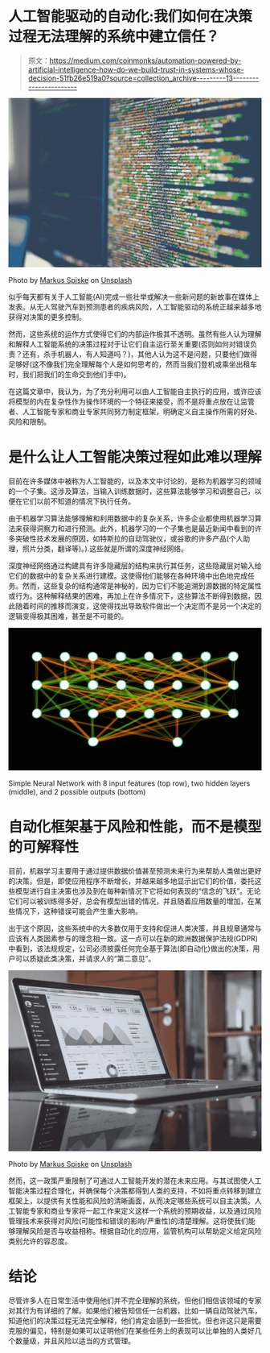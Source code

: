 # 人工智能驱动的自动化:我们如何在决策过程无法理解的系统中建立信任？

> 原文：<https://medium.com/coinmonks/automation-powered-by-artificial-intelligence-how-do-we-build-trust-in-systems-whose-decision-51fb26e519a0?source=collection_archive---------13----------------------->

![](img/c799f1fdc3b3e3a8e9f35a9b1bb688c8.png)

Photo by [Markus Spiske](https://unsplash.com/photos/Skf7HxARcoc?utm_source=unsplash&utm_medium=referral&utm_content=creditCopyText) on [Unsplash](https://unsplash.com/search/photos/blockchain?utm_source=unsplash&utm_medium=referral&utm_content=creditCopyText)

似乎每天都有关于人工智能(AI)完成一些壮举或解决一些新问题的新故事在媒体上发表。从无人驾驶汽车到预测患者的疾病风险，人工智能驱动的系统正越来越多地获得对决策的更多控制。

然而，这些系统的运作方式使得它们的内部运作极其不透明。虽然有些人认为理解和解释人工智能系统的决策过程对于让它们自主运行至关重要(否则如何对错误负责？还有，杀手机器人，有人知道吗？)，其他人认为这不是问题，只要他们做得足够好(这不像我们完全理解每个人是如何思考的，然而当我们登机或乘坐出租车时，我们把我们的生命交到他们手中)。

在这篇文章中，我认为，为了充分利用可以由人工智能自主执行的应用，或许应该将模型的内在复杂性作为操作环境的一个特征来接受，而不是将重点放在让监管者、人工智能专家和商业专家共同努力制定框架，明确定义自主操作所需的好处、风险和限制。

# 是什么让人工智能决策过程如此难以理解

目前在许多媒体中被称为人工智能的，以及本文中讨论的，是称为机器学习的领域的一个子集。这涉及算法，当输入训练数据时，这些算法能够学习和调整自己，以便在它们以前不知道的情况下执行任务。

由于机器学习算法能够理解和利用数据中的复杂关系，许多企业都使用机器学习算法来获得洞察力和进行预测。此外，机器学习的一个子集也是最近新闻中看到的许多突破性技术发展的原因，如特斯拉的自动驾驶仪，或谷歌的许多产品(个人助理，照片分类，翻译等)。).这些就是所谓的深度神经网络。

深度神经网络通过构建具有许多隐藏层的结构来执行其任务，这些隐藏层对输入给它们的数据中的复杂关系进行建模。这使得他们能够在各种环境中出色地完成任务。然而，这些复杂的结构通常是神秘的，因为它们不能追溯到源数据的特定属性或行为。这种解释结果的困难，再加上在许多情况下，这些算法不断得到数据，因此随着时间的推移而演变，这使得找出导致软件做出一个决定而不是另一个决定的逻辑变得极其困难，甚至是不可能的。

![](img/3facb24c4e7492b6bb6170782040250c.png)

Simple Neural Network with 8 input features (top row), two hidden layers (middle), and 2 possible outputs (bottom)

# 自动化框架基于风险和性能，而不是模型的可解释性

目前，机器学习主要用于通过提供数据价值甚至预测未来行为来帮助人类做出更好的决策。但是，即使应用程序不断增长，并越来越多地显示出它们的价值，委托这些模型进行自主决策也涉及到在每种新情况下它将如何表现的“信念的飞跃”。无论它们可以被训练得多好，总会有模型出错的情况，并且随着应用数量的增加，在某些情况下，这种错误可能会产生重大影响。

出于这个原因，这些系统中的大多数仅用于支持和促进人类决策，并且规章通常与应该有人类因素参与的理念相一致。这一点可以在新的欧洲数据保护法规(GDPR)中看到，该法规规定，公司必须披露任何完全基于算法(即自动化)做出的决策，用户可以质疑此类决策，并请求人的“第二意见”。

![](img/27f18382048e56cae4074b29515cd98b.png)

Photo by [Markus Spiske](https://unsplash.com/photos/Skf7HxARcoc?utm_source=unsplash&utm_medium=referral&utm_content=creditCopyText) on [Unsplash](https://unsplash.com/search/photos/blockchain?utm_source=unsplash&utm_medium=referral&utm_content=creditCopyText)

然而，这一政策严重限制了可通过人工智能开发的潜在未来应用。与其试图使人工智能决策过程合理化，并确保每个决策都得到人类的支持，不如将重点转移到建立框架上，以提供有关性能和风险的清晰画面，从而决定哪些系统可以自主决策。人工智能专家和商业专家将一起工作来定义这样一个系统的预期收益，以及通过风险管理技术来获得对风险(可能性和错误的影响/严重性)的清楚理解。这将使我们能够理解风险是否与收益相称。根据自动化的应用，监管机构可以帮助定义给定风险类别允许的容忍度。

# 结论

尽管许多人在日常生活中使用他们并不完全理解的系统，但他们相信该领域的专家对其行为有详细的了解。如果他们被告知信任一台机器，比如一辆自动驾驶汽车，知道他们的决策过程无法完全解释，他们肯定会感到一些担忧。但也许这只是需要克服的偏见，特别是如果可以证明他们在某些任务上的表现可以比单独的人类好几个数量级，并且风险以适当的方式管理。